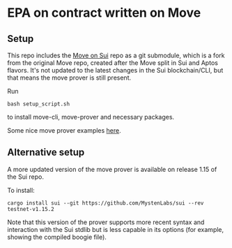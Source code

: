 # EPA on contract written on Move

## Setup

This repo includes the [Move on Sui](https://github.com/move-language/move-sui) repo as a git submodule, which is a
fork from the original Move repo, created after the Move split in Sui and Aptos flavors. It's not updated to the latest changes
in the Sui blockchain/CLI, but that means the move prover is still present.

Run

```{shell}
bash setup_script.sh
```

to install move-cli, move-prover and necessary packages.

Some nice move prover examples [here](https://github.com/Zellic/move-prover-examples).

## Alternative setup

A more updated version of the move prover is available on release 1.15 of the Sui repo.

To install:

```{shell}
cargo install sui --git https://github.com/MystenLabs/sui --rev testnet-v1.15.2
```

Note that this version of the prover supports more recent syntax and interaction with the Sui stdlib
but is less capable in its options (for example, showing the compiled boogie file).
